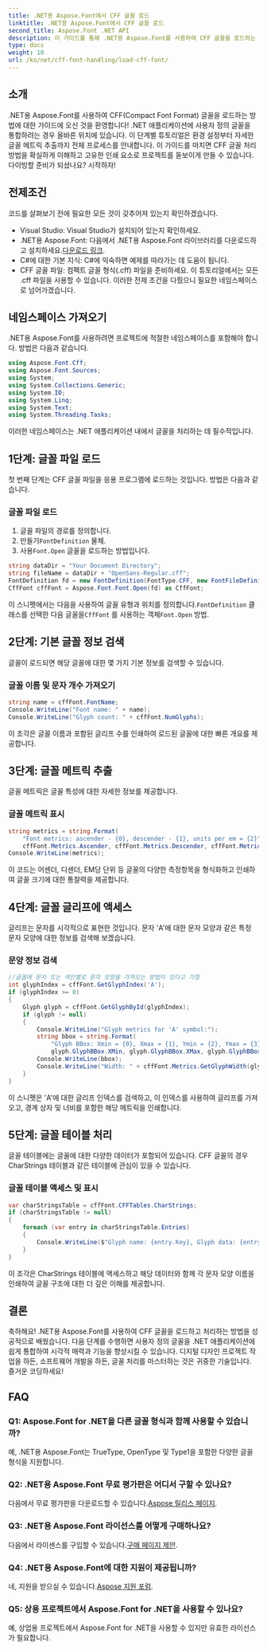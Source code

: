 ```yaml
---
title: .NET용 Aspose.Font에서 CFF 글꼴 로드
linktitle: .NET용 Aspose.Font에서 CFF 글꼴 로드
second_title: Aspose.Font .NET API
description: 이 가이드를 통해 .NET용 Aspose.Font를 사용하여 CFF 글꼴을 로드하는 방법을 알아보세요. 사용자 정의 글꼴을 사용하여 .NET 애플리케이션을 향상시키려는 개발자에게 적합합니다.
type: docs
weight: 10
url: /ko/net/cff-font-handling/load-cff-font/
---
```

## 소개
.NET용 Aspose.Font를 사용하여 CFF(Compact Font Format) 글꼴을 로드하는 방법에 대한 가이드에 오신 것을 환영합니다! .NET 애플리케이션에 사용자 정의 글꼴을 통합하려는 경우 올바른 위치에 있습니다. 이 단계별 튜토리얼은 환경 설정부터 자세한 글꼴 메트릭 추출까지 전체 프로세스를 안내합니다. 이 가이드를 마치면 CFF 글꼴 처리 방법을 확실하게 이해하고 고유한 인쇄 요소로 프로젝트를 돋보이게 만들 수 있습니다. 다이빙할 준비가 되셨나요? 시작하자!
## 전제조건
코드를 살펴보기 전에 필요한 모든 것이 갖추어져 있는지 확인하겠습니다.
- Visual Studio: Visual Studio가 설치되어 있는지 확인하세요.
- .NET용 Aspose.Font: 다음에서 .NET용 Aspose.Font 라이브러리를 다운로드하고 설치하세요.[다운로드 링크](https://releases.aspose.com/font/net/).
- C#에 대한 기본 지식: C#에 익숙하면 예제를 따라가는 데 도움이 됩니다.
- CFF 글꼴 파일: 컴팩트 글꼴 형식(.cff) 파일을 준비하세요. 이 튜토리얼에서는 모든 .cff 파일을 사용할 수 있습니다.
이러한 전제 조건을 다뤘으니 필요한 네임스페이스로 넘어가겠습니다.
## 네임스페이스 가져오기
.NET용 Aspose.Font를 사용하려면 프로젝트에 적절한 네임스페이스를 포함해야 합니다. 방법은 다음과 같습니다.
```csharp
using Aspose.Font.Cff;
using Aspose.Font.Sources;
using System;
using System.Collections.Generic;
using System.IO;
using System.Linq;
using System.Text;
using System.Threading.Tasks;
```
이러한 네임스페이스는 .NET 애플리케이션 내에서 글꼴을 처리하는 데 필수적입니다.
## 1단계: 글꼴 파일 로드
첫 번째 단계는 CFF 글꼴 파일을 응용 프로그램에 로드하는 것입니다. 방법은 다음과 같습니다.
### 글꼴 파일 로드
1. 글꼴 파일의 경로를 정의합니다.
2.  만들기`FontDefinition` 물체.
3.  사용`Font.Open` 글꼴을 로드하는 방법입니다.
```csharp
string dataDir = "Your Document Directory";
string fileName = dataDir + "OpenSans-Regular.cff";
FontDefinition fd = new FontDefinition(FontType.CFF, new FontFileDefinition("cff", new FileSystemStreamSource(fileName)));
CffFont cffFont = Aspose.Font.Font.Open(fd) as CffFont;
```
 이 스니펫에서는 다음을 사용하여 글꼴 유형과 위치를 정의합니다.`FontDefinition` 클래스를 선택한 다음 글꼴을`CffFont` 를 사용하는 객체`Font.Open` 방법.
## 2단계: 기본 글꼴 정보 검색
글꼴이 로드되면 해당 글꼴에 대한 몇 가지 기본 정보를 검색할 수 있습니다.
### 글꼴 이름 및 문자 개수 가져오기
```csharp
string name = cffFont.FontName;
Console.WriteLine("Font name: " + name);
Console.WriteLine("Glyph count: " + cffFont.NumGlyphs);
```
이 조각은 글꼴 이름과 포함된 글리프 수를 인쇄하여 로드된 글꼴에 대한 빠른 개요를 제공합니다.
## 3단계: 글꼴 메트릭 추출
글꼴 메트릭은 글꼴 특성에 대한 자세한 정보를 제공합니다.
### 글꼴 메트릭 표시
```csharp
string metrics = string.Format(
    "Font metrics: ascender - {0}, descender - {1}, units per em = {2}",
    cffFont.Metrics.Ascender, cffFont.Metrics.Descender, cffFont.Metrics.UnitsPerEM);
Console.WriteLine(metrics);
```
이 코드는 어센더, 디센더, EM당 단위 등 글꼴의 다양한 측정항목을 형식화하고 인쇄하여 글꼴 크기에 대한 통찰력을 제공합니다.
## 4단계: 글꼴 글리프에 액세스
글리프는 문자를 시각적으로 표현한 것입니다. 문자 'A'에 대한 문자 모양과 같은 특정 문자 모양에 대한 정보를 검색해 보겠습니다.
### 문양 정보 검색
```csharp
//글꼴에 문자 또는 색인별로 문자 모양을 가져오는 방법이 있다고 가정
int glyphIndex = cffFont.GetGlyphIndex('A');
if (glyphIndex >= 0)
{
    Glyph glyph = cffFont.GetGlyphById(glyphIndex);
    if (glyph != null)
    {
        Console.WriteLine("Glyph metrics for 'A' symbol:");
        string bbox = string.Format(
            "Glyph BBox: Xmin = {0}, Xmax = {1}, Ymin = {2}, Ymax = {3}",
            glyph.GlyphBBox.XMin, glyph.GlyphBBox.XMax, glyph.GlyphBBox.YMin, glyph.GlyphBBox.YMax);
        Console.WriteLine(bbox);
        Console.WriteLine("Width: " + cffFont.Metrics.GetGlyphWidth(glyphIndex));
    }
}
```
이 스니펫은 'A'에 대한 글리프 인덱스를 검색하고, 이 인덱스를 사용하여 글리프를 가져오고, 경계 상자 및 너비를 포함한 해당 메트릭을 인쇄합니다.
## 5단계: 글꼴 테이블 처리
글꼴 테이블에는 글꼴에 대한 다양한 데이터가 포함되어 있습니다. CFF 글꼴의 경우 CharStrings 테이블과 같은 테이블에 관심이 있을 수 있습니다.
### 글꼴 테이블 액세스 및 표시
```csharp
var charStringsTable = cffFont.CFFTables.CharStrings;
if (charStringsTable != null)
{
    foreach (var entry in charStringsTable.Entries)
    {
        Console.WriteLine($"Glyph name: {entry.Key}, Glyph data: {entry.Value}");
    }
}
```
이 조각은 CharStrings 테이블에 액세스하고 해당 데이터와 함께 각 문자 모양 이름을 인쇄하여 글꼴 구조에 대한 더 깊은 이해를 제공합니다.
## 결론
축하해요! .NET용 Aspose.Font를 사용하여 CFF 글꼴을 로드하고 처리하는 방법을 성공적으로 배웠습니다. 다음 단계를 수행하면 사용자 정의 글꼴을 .NET 애플리케이션에 쉽게 통합하여 시각적 매력과 기능을 향상시킬 수 있습니다. 디지털 디자인 프로젝트 작업을 하든, 소프트웨어 개발을 하든, 글꼴 처리를 마스터하는 것은 귀중한 기술입니다. 즐거운 코딩하세요!
## FAQ
### Q1: Aspose.Font for .NET을 다른 글꼴 형식과 함께 사용할 수 있습니까?
예, .NET용 Aspose.Font는 TrueType, OpenType 및 Type1을 포함한 다양한 글꼴 형식을 지원합니다.
### Q2: .NET용 Aspose.Font 무료 평가판은 어디서 구할 수 있나요?
 다음에서 무료 평가판을 다운로드할 수 있습니다.[Aspose 릴리스 페이지](https://releases.aspose.com/).
### Q3: .NET용 Aspose.Font 라이선스를 어떻게 구매하나요?
 다음에서 라이센스를 구입할 수 있습니다.[구매 페이지 제안](https://purchase.aspose.com/buy).
### Q4: .NET용 Aspose.Font에 대한 지원이 제공됩니까?
 네, 지원을 받으실 수 있습니다.[Aspose 지원 포럼](https://forum.aspose.com/c/font/41).
### Q5: 상용 프로젝트에서 Aspose.Font for .NET을 사용할 수 있나요?
예, 상업용 프로젝트에서 Aspose.Font for .NET을 사용할 수 있지만 유효한 라이선스가 필요합니다.
